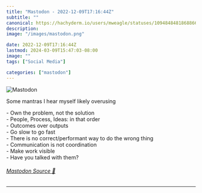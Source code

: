 ```yaml
---
title: "Mastodon - 2022-12-09T17:16:44Z"
subtitle: ""
canonical: https://hachyderm.io/users/mweagle/statuses/109484848186886663
description:
image: "/images/mastodon.png"

date: 2022-12-09T17:16:44Z
lastmod: 2024-03-09T15:47:03-08:00
image: ""
tags: ["Social Media"]

categories: ["mastodon"]
---
```

![Mastodon](/images/mastodon.png)

<p>Some mantras I hear myself likely overusing</p><p>- Own the problem, not the solution<br />- People, Process, Ideas: in that order<br />- Outcomes over outputs<br />- Go slow to go fast<br />- There is no correct/performant way to do the wrong thing<br />- Communication is not coordination<br />- Make work visible<br />- Have you talked with them?</p>


###### [Mastodon Source 🐘](https://hachyderm.io/@mweagle/109484848186886663)

___

